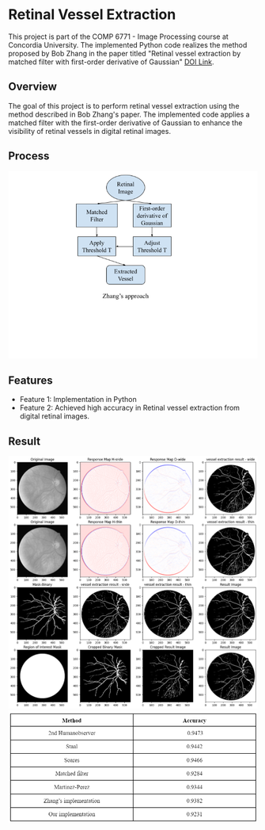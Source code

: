 # Retinal Vessel Extraction

This project is part of the COMP 6771 - Image Processing course at Concordia University. The implemented Python code realizes the method proposed by Bob Zhang in the paper titled "Retinal vessel extraction by matched filter with first-order derivative of Gaussian" [DOI Link](https://www.sciencedirect.com/science/article/abs/pii/S0010482510000302).


## Overview

The goal of this project is to perform retinal vessel extraction using the method described in Bob Zhang's paper. The implemented code applies a matched filter with the first-order derivative of Gaussian to enhance the visibility of retinal vessels in digital retinal images.
## Process

![Process Chart](report/process%20chart.png)

## Features
- Feature 1: Implementation in Python
- Feature 2: Achieved high accuracy in Retinal vessel extraction from digital retinal images.

## Result

![Result Image](report/result_1.png)
![Accuracy](report/accuracy%20comparison.png)
